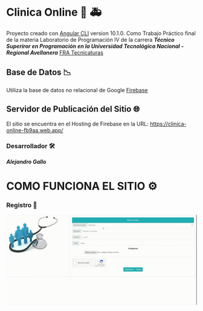 # **Clinica Online** 🏥 🚑

Proyecto creado con [Angular CLI](https://github.com/angular/angular-cli) version 10.1.0.
Como Trabajo Práctico final de la materia Laboratorio de Programación IV de la carrera ***Técnico Superiror en Programación en la Universidad Tecnológica Nacional - Regional Avellanera*** [FRA Tecnicaturas](http://www.sistemas-utnfra.com.ar/#/home)

## Base de Datos 📉

Utiliza la base de datos no relacional de Google [Firebase](https://firebase.google.com/) 

## Servidor de Publicación del Sitio 🌐

El sitio se encuentra en el Hosting de Firebase en la URL: https://clinica-online-fb9aa.web.app/

### Desarrollador 🛠️
___Alejandro Gallo___

# COMO FUNCIONA EL SITIO ⚙️

### Registro 📝
![registro](https://github.com/DeveloperAlejandroGallo/ClinicaOnline/blob/main/VideosReadme/01_Registro.gif)
